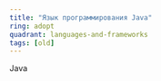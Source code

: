```yaml
---
title: "Язык программирования Java"
ring: adopt
quadrant: languages-and-frameworks
tags: [old]
---
```


Java
